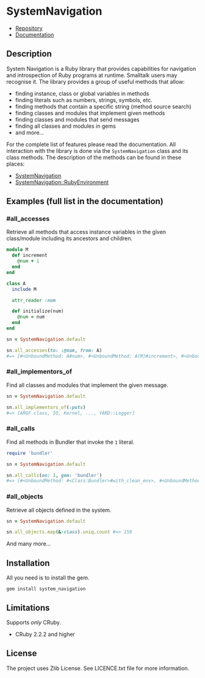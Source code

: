 SystemNavigation
==

* [Repository](https://github.com/kyrylo/system_navigation/)
* [Documentation](www.rubydoc.info/gems/system_navigation)

Description
-----------

System Navigation is a Ruby library that provides capabilities for navigation
and introspection of Ruby programs at runtime. Smalltalk users may recognise
it. The library provides a group of useful methods that allow:

* finding instance, class or global variables in methods
* finding literals such as numbers, strings, symbols, etc.
* finding methods that contain a specific string (method source search)
* finding classes and modules that implement given methods
* finding classes and modules that send messages
* finding all classes and modules in gems
* and more...

For the complete list of features please read the documentation. All interaction
with the library is done via the `SystemNavigation` class and its class
methods. The description of the methods can be found in these places:

* [SystemNavigation](http://www.rubydoc.info/gems/system_navigation/SystemNavigation)
* [SystemNavigation::RubyEnvironment](http://www.rubydoc.info/gems/system_navigation/SystemNavigation/RubyEnvironment)

Examples (full list in the documentation)
--

### #all_accesses

Retrieve all methods that access instance variables in the given class/module
including its ancestors and children.

```ruby
module M
  def increment
    @num + 1
  end
end

class A
  include M

  attr_reader :num

  def initialize(num)
    @num = num
  end
end

sn = SystemNavigation.default

sn.all_accesses(to: :@num, from: A)
#=> [#<UnboundMethod: A#num>, #<UnboundMethod: A(M)#increment>, #<UnboundMethod: A#initialize>]
```

### #all_implementors_of

Find all classes and modules that implement the given message.

```ruby
sn = SystemNavigation.default

sn.all_implementors_of(:puts)
#=> [ARGF.class, IO, Kernel, ..., YARD::Logger]
```

### #all_calls

Find all methods in Bundler that invoke the `1` literal.

```ruby
require 'bundler'

sn = SystemNavigation.default

sn.all_calls(on: 1, gem: 'bundler')
#=> [#<UnboundMethod: #<Class:Bundler>#with_clean_env>, #<UnboundMethod: #<Class:Bundler>#eval_gemspec>]
```

### #all_objects

Retrieve all objects defined in the system.

```ruby
sn = SystemNavigation.default

sn.all_objects.map(&:class).uniq.count #=> 158
```

And many more...

Installation
------------

All you need is to install the gem.

    gem install system_navigation

Limitations
-----------

Supports *only* CRuby.

* CRuby 2.2.2 and higher

License
-------

The project uses Zlib License. See LICENCE.txt file for more information.
